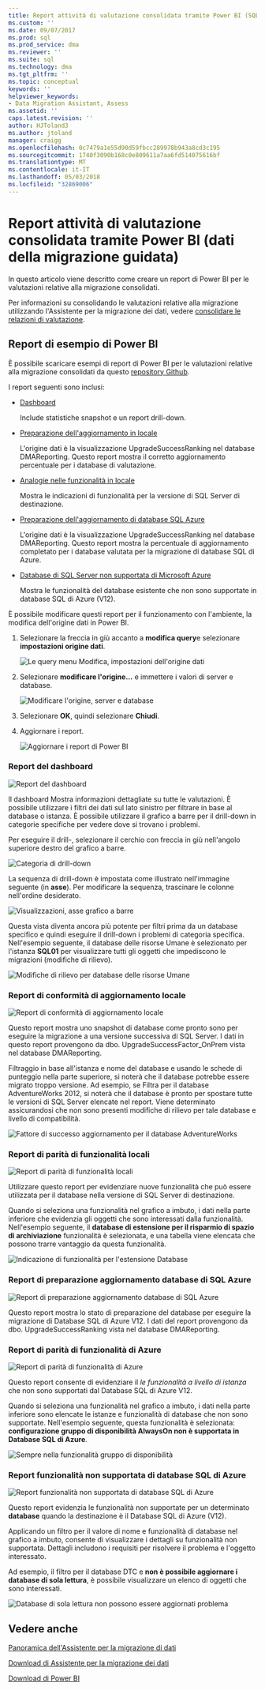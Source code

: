 ```yaml
---
title: Report attività di valutazione consolidata tramite Power BI (SQL Server Data Migration Assistant) | Documenti Microsoft
ms.custom: ''
ms.date: 09/07/2017
ms.prod: sql
ms.prod_service: dma
ms.reviewer: ''
ms.suite: sql
ms.technology: dma
ms.tgt_pltfrm: ''
ms.topic: conceptual
keywords: ''
helpviewer_keywords:
- Data Migration Assistant, Assess
ms.assetid: ''
caps.latest.revision: ''
author: HJToland3
ms.author: jtoland
manager: craigg
ms.openlocfilehash: 0c7479a1e55d90d59fbcc289978b943a8cd3c195
ms.sourcegitcommit: 1740f3090b168c0e809611a7aa6fd514075616bf
ms.translationtype: MT
ms.contentlocale: it-IT
ms.lasthandoff: 05/03/2018
ms.locfileid: "32869006"
---
```

# <a name="report-on-your-consolidated-assessments-by-using-power-bi-data-migration-assistant"></a>Report attività di valutazione consolidata tramite Power BI (dati della migrazione guidata)

In questo articolo viene descritto come creare un report di Power BI per le valutazioni relative alla migrazione consolidati.

Per informazioni su consolidando le valutazioni relative alla migrazione utilizzando l'Assistente per la migrazione dei dati, vedere [consolidare le relazioni di valutazione](../dma/dma-consolidatereports.md).

## <a name="sample-power-bi-reports"></a>Report di esempio di Power BI

È possibile scaricare esempi di report di Power BI per le valutazioni relative alla migrazione consolidati da questo [repository Github](https://github.com/Microsoft/sql-server-samples/tree/master/samples/features/data-migration-assistant).

I report seguenti sono inclusi: 

- [Dashboard](#dashboard--details)

  Include statistiche snapshot e un report drill-down.

- [Preparazione dell'aggiornamento in locale](#on-premises-upgrade-readiness--details)

  L'origine dati è la visualizzazione UpgradeSuccessRanking nel database DMAReporting.  Questo report mostra il corretto aggiornamento percentuale per i database di valutazione.

- [Analogie nelle funzionalità in locale](#on-premise-feature-parity--details)

  Mostra le indicazioni di funzionalità per la versione di SQL Server di destinazione.

- [Preparazione dell'aggiornamento di database SQL Azure](#azure-sql-db-upgrade-readiness--details)

  L'origine dati è la visualizzazione UpgradeSuccessRanking nel database DMAReporting.  Questo report mostra la percentuale di aggiornamento completato per i database valutata per la migrazione di database SQL di Azure.

- [Database di SQL Server non supportata di Microsoft Azure](#azure-sql-db-unsupported-features--details)

  Mostra le funzionalità del database esistente che non sono supportate in database SQL di Azure (V12).

È possibile modificare questi report per il funzionamento con l'ambiente, la modifica dell'origine dati in Power BI. 

1. Selezionare la freccia in giù accanto a **modifica query**e selezionare **impostazioni origine dati**.

   ![Le query menu Modifica, impostazioni dell'origine dati](../dma/media/DataSourceSettings.png)

1. Selezionare **modificare l'origine...** e immettere i valori di server e database.

   ![Modificare l'origine, server e database](../dma/media/ChangeSource.png)

1. Selezionare **OK**, quindi selezionare **Chiudi**.

1. Aggiornare i report.

   ![Aggiornare i report di Power BI](../dma/media/RefreshReport.png)

### <a name="dashboard-report"></a>Report del dashboard

![Report del dashboard](../dma/media/DashboardReport.png)

Il dashboard Mostra informazioni dettagliate su tutte le valutazioni. È possibile utilizzare i filtri dei dati sul lato sinistro per filtrare in base al database o istanza. È possibile utilizzare il grafico a barre per il drill-down in categorie specifiche per vedere dove si trovano i problemi.

Per eseguire il drill-, selezionare il cerchio con freccia in giù nell'angolo superiore destro del grafico a barre.

![Categoria di drill-down](../dma/media/CategoryDrillDown.png)

La sequenza di drill-down è impostata come illustrato nell'immagine seguente (in **asse**). Per modificare la sequenza, trascinare le colonne nell'ordine desiderato.

![Visualizzazioni, asse grafico a barre](../dma/media/VisualizationsAxis.png)

Questa vista diventa ancora più potente per filtri prima da un database specifico e quindi eseguire il drill-down i problemi di categoria specifica. Nell'esempio seguente, il database delle risorse Umane è selezionato per l'istanza **SQL01** per visualizzare tutti gli oggetti che impediscono le migrazioni (modifiche di rilievo).

![Modifiche di rilievo per database delle risorse Umane](../dma/media/BreakingChanges.png)

### <a name="on-premises-upgrade-readiness-report"></a>Report di conformità di aggiornamento locale

![Report di conformità di aggiornamento locale](../dma/media/OnPremisesUpgradeReadinessReport.png)

Questo report mostra uno snapshot di database come pronto sono per eseguire la migrazione a una versione successiva di SQL Server. I dati in questo report provengono da dbo. UpgradeSuccessFactor\_OnPrem vista nel database DMAReporting.

Filtraggio in base all'istanza e nome del database e usando le schede di punteggio nella parte superiore, si noterà che il database potrebbe essere migrato troppo versione. Ad esempio, se Filtra per il database AdventureWorks 2012, si noterà che il database è pronto per spostare tutte le versioni di SQL Server elencate nel report. Viene determinato assicurandosi che non sono presenti modifiche di rilievo per tale database e livello di compatibilità.

![Fattore di successo aggiornamento per il database AdventureWorks](../dma/media/UpgradeSuccessFactor.png)

### <a name="on-premises-feature-parity-report"></a>Report di parità di funzionalità locali

![Report di parità di funzionalità locali](../dma/media/OnPremisesFeatureParityReport.png)

Utilizzare questo report per evidenziare nuove funzionalità che può essere utilizzata per il database nella versione di SQL Server di destinazione.

Quando si seleziona una funzionalità nel grafico a imbuto, i dati nella parte inferiore che evidenzia gli oggetti che sono interessati dalla funzionalità. Nell'esempio seguente, il **database di estensione per il risparmio di spazio di archiviazione** funzionalità è selezionata, e una tabella viene elencata che possono trarre vantaggio da questa funzionalità.

![Indicazione di funzionalità per l'estensione Database](../dma/media/FeatureRecommend_StretchDatabase.png)

### <a name="azure-sql-db-upgrade-readiness-report"></a>Report di preparazione aggiornamento database di SQL Azure

![Report di preparazione aggiornamento database di SQL Azure](../dma/media/AzureSQLDBUpgradeReadinessReport.png)

Questo report mostra lo stato di preparazione del database per eseguire la migrazione di Database SQL di Azure V12. I dati del report provengono da dbo. UpgradeSuccessRanking vista nel database DMAReporting.

### <a name="azure-features-parity-report"></a>Report di parità di funzionalità di Azure

![Report di parità di funzionalità di Azure](../dma/media/AzureFeaturesParityReport.png)

Questo report consente di evidenziare il *le funzionalità a livello di istanza* che non sono supportati dal Database SQL di Azure V12.

Quando si seleziona una funzionalità nel grafico a imbuto, i dati nella parte inferiore sono elencate le istanze e funzionalità di database che non sono supportate. Nell'esempio seguente, questa funzionalità è selezionata: **configurazione gruppo di disponibilità AlwaysOn non è supportata in Database SQL di Azure**.  

![Sempre nella funzionalità gruppo di disponibilità](../dma/media/Feature_AlwaysOnAvailability.png)

 
### <a name="azure-sql-db-unsupported-features-report"></a>Report funzionalità non supportata di database SQL di Azure

![Report funzionalità non supportata di database SQL di Azure](../dma/media/AzureSQLDBUnsupportedFeaturesReport.png)

Questo report evidenzia le funzionalità non supportate per un determinato **database** quando la destinazione è il Database SQL di Azure (V12).

Applicando un filtro per il valore di nome e funzionalità di database nel grafico a imbuto, consente di visualizzare i dettagli su funzionalità non supportata. Dettagli includono i requisiti per risolvere il problema e l'oggetto interessato.

Ad esempio, il filtro per il database DTC e **non è possibile aggiornare i database di sola lettura**, è possibile visualizzare un elenco di oggetti che sono interessati.

![Database di sola lettura non possono essere aggiornati problema](../dma/media/ReadOnlyDatabases.png)

## <a name="see-also"></a>Vedere anche

[Panoramica dell'Assistente per la migrazione di dati](../dma/dma-overview.md)

[Download di Assistente per la migrazione dei dati](https://www.microsoft.com/download/details.aspx?id=53595)

[Download di Power BI](https://powerbi.microsoft.com/)
